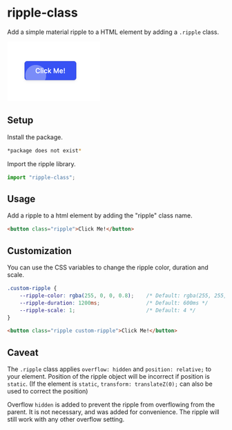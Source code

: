 # ripple-class

Add a simple material ripple to a HTML element by adding a `.ripple` class.

![Example](./img/example.png)

## Setup

Install the package.

```bash
*package does not exist*
```

Import the ripple library.
```ts
import "ripple-class";
```

## Usage

Add a ripple to a html element by adding the "ripple" class name.
```html
<button class="ripple">Click Me!</button>
```

## Customization

You can use the CSS variables to change the ripple color, duration and scale.
```css
.custom-ripple {
    --ripple-color: rgba(255, 0, 0, 0.8);    /* Default: rgba(255, 255, 255, 0.6) */
    --ripple-duration: 1200ms;               /* Default: 600ms */
    --ripple-scale: 1;                       /* Default: 4 */
}
```
```html
<button class="ripple custom-ripple">Click Me!</button>
```

## Caveat

The `.ripple` class applies `overflow: hidden` and `position: relative;` to your element.
Position of the ripple object will be incorrect if position is `static`.
(If the element is `static`, `transform: translateZ(0);` can also be used to correct the position)

Overflow `hidden` is added to prevent the ripple from overflowing from the parent.
It is not necessary, and was added for convenience.
The ripple will still work with any other overflow setting.
